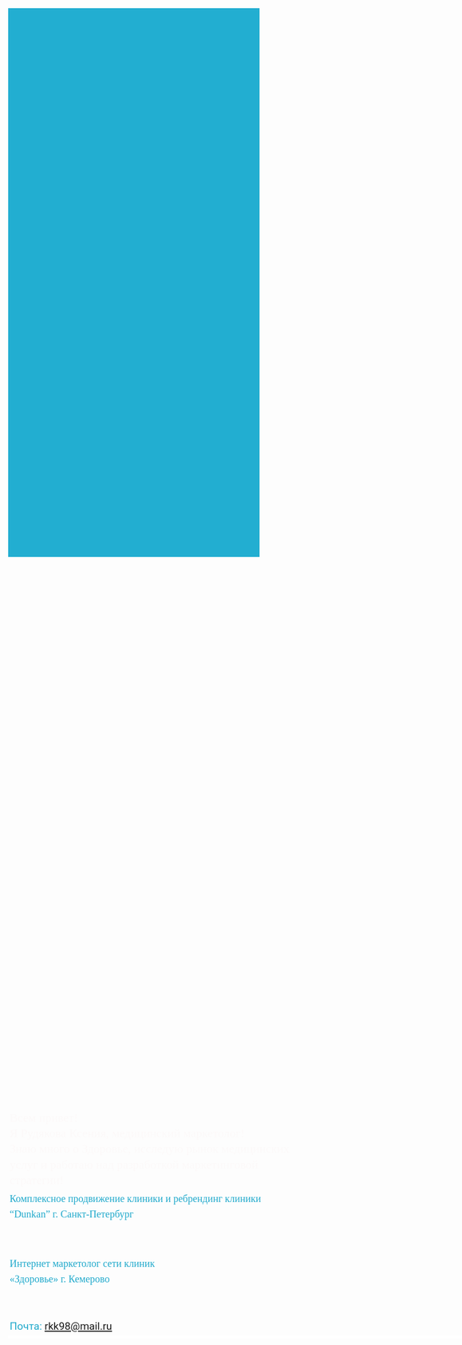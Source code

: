 <!DOCTYPE html><html> <head><meta charset="utf-8"><meta http-equiv="Content-Type" content="text/html; charset=utf-8"><meta name="viewport" content="width=device-width, initial-scale=1.0"><!--metatextblock--><title>Blank page</title><meta property="og:url" content="http://marketologksenia.tilda.ws"><meta property="og:title" content="Blank page"><meta property="og:description" content=""><meta property="og:type" content="website"><link rel="canonical" href="index.htm"><!--/metatextblock--><meta property="fb:app_id" content="257953674358265"><meta name="format-detection" content="telephone=no"><meta http-equiv="x-dns-prefetch-control" content="on"><link rel="dns-prefetch" href="https://ws.tildacdn.com"><link rel="dns-prefetch" href="index-1.htm"><meta name="robots" content="nofollow"><link rel="shortcut icon" href="img/tildafavicon.ico" type="image/x-icon"><!-- Assets --><link rel="stylesheet" href="css/tilda-grid-3.0.min.css" type="text/css" media="all"><link rel="stylesheet" href="tilda-blocks-2.14.css?t=1624173820" type="text/css" media="all"><link rel="preconnect" href="https://fonts.gstatic.com"><link href="css2.css?family=Roboto:wght@300;400;500;700&subset=latin,cyrillic" rel="stylesheet"><link rel="stylesheet" href="css/tilda-animation-1.0.min.css" type="text/css" media="all"><link rel="stylesheet" href="css/tilda-slds-1.4.min.css" type="text/css" media="print" onload="this.media='all';"><noscript><link rel="stylesheet" href="css/tilda-slds-1.4.min.css" type="text/css" media="all"></noscript><link rel="stylesheet" href="css/tilda-zoom-2.0.min.css" type="text/css" media="print" onload="this.media='all';"><noscript><link rel="stylesheet" href="css/tilda-zoom-2.0.min.css" type="text/css" media="all"></noscript><script src="js/jquery-1.10.2.min.js"></script><script src="js/tilda-scripts-3.0.min.js"></script><script src="tilda-blocks-2.7.js?t=1624173820"></script><script src="js/lazyload-1.3.min.js" charset="utf-8" async=""></script><script src="js/tilda-animation-1.0.min.js" charset="utf-8" async=""></script><script src="js/tilda-cover-1.0.min.js" charset="utf-8" async=""></script><script src="js/tilda-events-1.0.min.js" charset="utf-8" async=""></script><script src="js/tilda-slds-1.4.min.js" charset="utf-8" async=""></script><script src="js/hammer.min.js" charset="utf-8" async=""></script><script src="js/tilda-zoom-2.0.min.js" charset="utf-8" async=""></script><script type="text/javascript">window.dataLayer = window.dataLayer || [];</script><script type="text/javascript">if((/bot|google|yandex|baidu|bing|msn|duckduckbot|teoma|slurp|crawler|spider|robot|crawling|facebook/i.test(navigator.userAgent))===false && typeof(sessionStorage)!='undefined' && sessionStorage.getItem('visited')!=='y'){	var style=document.createElement('style');	style.type='text/css';	style.innerHTML='@media screen and (min-width: 980px) {.t-records {opacity: 0;}.t-records_animated {-webkit-transition: opacity ease-in-out .2s;-moz-transition: opacity ease-in-out .2s;-o-transition: opacity ease-in-out .2s;transition: opacity ease-in-out .2s;}.t-records.t-records_visible {opacity: 1;}}';	document.getElementsByTagName('head')[0].appendChild(style);	$(document).ready(function() {	$('.t-records').addClass('t-records_animated');	setTimeout(function(){ $('.t-records').addClass('t-records_visible'); sessionStorage.setItem('visited','y');	},400);	});
}</script></head><body class="t-body" style="margin:0;"><!--allrecords--><div id="allrecords" class="t-records" data-hook="blocks-collection-content-node" data-tilda-project-id="4134488" data-tilda-page-id="19702771" data-tilda-formskey="42fbbb6fea6a3529c3c14819345232b2" data-tilda-lazy="yes"><div id="rec318105669" class="r t-rec" style=" " data-animationappear="off" data-record-type="396"><!-- T396 --><style>#rec318105669 .t396__artboard{height: 1100px;background-color: #22aed1;}#rec318105669 .t396__filter{height: 1100px;}#rec318105669 .t396__carrier{height: 1100px;background-position: center center;background-attachment: scroll;background-size:cover;background-repeat:no-repeat;}@media screen and (max-width: 1199px){#rec318105669 .t396__artboard{}#rec318105669 .t396__filter{}#rec318105669 .t396__carrier{background-attachment:scroll;}}@media screen and (max-width: 959px){#rec318105669 .t396__artboard{height: 1000px;}#rec318105669 .t396__filter{height: 1000px;}#rec318105669 .t396__carrier{height: 1000px;}}@media screen and (max-width: 639px){#rec318105669 .t396__artboard{height: 550px;}#rec318105669 .t396__filter{height: 550px;}#rec318105669 .t396__carrier{height: 550px;}}@media screen and (max-width: 479px){}#rec318105669 .tn-elem[data-elem-id="1621690131298"]{color:#000000;z-index:2;top: 20px;left: calc(50% - 600px + 20px);width:560px;}#rec318105669 .tn-elem[data-elem-id="1621690131298"] .tn-atom{color:#000000;font-size:20px;font-family:'Roboto',Arial,sans-serif;line-height:1.55;font-weight:400;background-position:center center;border-color:transparent;border-style:solid;}@media screen and (max-width: 1199px){}@media screen and (max-width: 959px){}@media screen and (max-width: 639px){}@media screen and (max-width: 479px){}#rec318105669 .tn-elem[data-elem-id="1621691345272"]{color:#fcf9f9;z-index:3;top: 15px;left: calc(50% - 600px + 20px);width:720px;}#rec318105669 .tn-elem[data-elem-id="1621691345272"] .tn-atom{color:#fcf9f9;font-size:30px;font-family:'Georgia',serif;line-height:1.3;font-weight:500;background-position:center center;border-color:transparent;border-style:solid;}@media screen and (max-width: 1199px){#rec318105669 .tn-elem[data-elem-id="1621691345272"]{top: 32px;left: calc(50% - 480px + 10px);width:616px;}#rec318105669 .tn-elem[data-elem-id="1621691345272"] .tn-atom{font-size:24px;}}@media screen and (max-width: 959px){#rec318105669 .tn-elem[data-elem-id="1621691345272"]{top: 20px;left: calc(50% - 320px + 11px);width:346px;}#rec318105669 .tn-elem[data-elem-id="1621691345272"]{text-align:left;}#rec318105669 .tn-elem[data-elem-id="1621691345272"] .tn-atom{font-size:20px;}}@media screen and (max-width: 639px){#rec318105669 .tn-elem[data-elem-id="1621691345272"]{top: 35px;left: calc(50% - 240px + 10px);width:270px;}#rec318105669 .tn-elem[data-elem-id="1621691345272"] .tn-atom{font-size:15px;}}@media screen and (max-width: 479px){#rec318105669 .tn-elem[data-elem-id="1621691345272"]{top: 105px;left: calc(50% - 160px + 0px);width:310px;}#rec318105669 .tn-elem[data-elem-id="1621691345272"] .tn-atom{font-size:10px;}}#rec318105669 .tn-elem[data-elem-id="1622178499549"]{color:#22aacc;z-index:4;top: 489px;left: calc(50% - 600px + 0px);width:531px;}#rec318105669 .tn-elem[data-elem-id="1622178499549"] .tn-atom{color:#22aacc;font-size:25px;font-family:'Georgia',serif;line-height:1.55;font-weight:400;background-position:center center;border-color:transparent;border-style:solid;}@media screen and (max-width: 1199px){#rec318105669 .tn-elem[data-elem-id="1622178499549"]{top: 489px;left: calc(50% - 480px + 0px);}#rec318105669 .tn-elem[data-elem-id="1622178499549"] .tn-atom{font-size:20px;}}@media screen and (max-width: 959px){#rec318105669 .tn-elem[data-elem-id="1622178499549"]{top: 524px;left: calc(50% - 320px + 10px);width:301px;}#rec318105669 .tn-elem[data-elem-id="1622178499549"] .tn-atom{font-size:15px;}}@media screen and (max-width: 639px){#rec318105669 .tn-elem[data-elem-id="1622178499549"]{top: 281px;left: calc(50% - 240px + 10px);width:189px;}#rec318105669 .tn-elem[data-elem-id="1622178499549"] .tn-atom{font-size:10px;}}@media screen and (max-width: 479px){#rec318105669 .tn-elem[data-elem-id="1622178499549"]{top: 250px;left: calc(50% - 160px + 0px);width:103px;}#rec318105669 .tn-elem[data-elem-id="1622178499549"] .tn-atom{font-size:10px;}}#rec318105669 .tn-elem[data-elem-id="1622178499552"]{color:#22aacc;z-index:5;top: 489px;left: calc(50% - 600px + 640px);width:560px;}#rec318105669 .tn-elem[data-elem-id="1622178499552"] .tn-atom{color:#22aacc;font-size:25px;font-family:'Georgia',serif;line-height:1.55;font-weight:400;background-position:center center;border-color:transparent;border-style:solid;}@media screen and (max-width: 1199px){#rec318105669 .tn-elem[data-elem-id="1622178499552"]{top: 480px;left: calc(50% - 480px + 630px);width:330px;}#rec318105669 .tn-elem[data-elem-id="1622178499552"] .tn-atom{font-size:20px;}}@media screen and (max-width: 959px){#rec318105669 .tn-elem[data-elem-id="1622178499552"]{top: 535px;left: calc(50% - 320px + 410px);width:226px;}#rec318105669 .tn-elem[data-elem-id="1622178499552"] .tn-atom{font-size:15px;}}@media screen and (max-width: 639px){#rec318105669 .tn-elem[data-elem-id="1622178499552"]{top: 285px;left: calc(50% - 240px + 330px);width:119px;}#rec318105669 .tn-elem[data-elem-id="1622178499552"] .tn-atom{font-size:10px;opacity:1;}}@media screen and (max-width: 479px){#rec318105669 .tn-elem[data-elem-id="1622178499552"]{top: 250px;left: calc(50% - 160px + 240px);width:82px;}#rec318105669 .tn-elem[data-elem-id="1622178499552"] .tn-atom{font-size:10px;}}#rec318105669 .tn-elem[data-elem-id="1622178499555"]{z-index:6;top: 645px;left: calc(50% - 600px + 780px);width:288px;}#rec318105669 .tn-elem[data-elem-id="1622178499555"] .tn-atom{background-position:center center;border-color:transparent;border-style:solid;}@media screen and (max-width: 1199px){#rec318105669 .tn-elem[data-elem-id="1622178499555"]{top: 630px;left: calc(50% - 480px + 660px);}}@media screen and (max-width: 959px){#rec318105669 .tn-elem[data-elem-id="1622178499555"]{top: 610px;left: calc(50% - 320px + 380px);width:195px;}}@media screen and (max-width: 639px){#rec318105669 .tn-elem[data-elem-id="1622178499555"]{top: 365px;left: calc(50% - 240px + 320px);width:153px;}}@media screen and (max-width: 479px){#rec318105669 .tn-elem[data-elem-id="1622178499555"]{top: 375px;left: calc(50% - 160px + 200px);width:96px;}}#rec318105669 .tn-elem[data-elem-id="1622179077157"]{z-index:8;top: 985px;left: calc(50% - 600px + 580px);width:30px;}#rec318105669 .tn-elem[data-elem-id="1622179077157"] .tn-atom{background-position:center center;border-color:transparent;border-style:solid;}@media screen and (max-width: 1199px){#rec318105669 .tn-elem[data-elem-id="1622179077157"]{top: 970px;left: calc(50% - 480px + 470px);}}@media screen and (max-width: 959px){#rec318105669 .tn-elem[data-elem-id="1622179077157"]{top: 938px;left: calc(50% - 320px + 302px);}}@media screen and (max-width: 639px){#rec318105669 .tn-elem[data-elem-id="1622179077157"]{top: 485px;left: calc(50% - 240px + 220px);}}@media screen and (max-width: 479px){#rec318105669 .tn-elem[data-elem-id="1622179077157"]{top: 473px;left: calc(50% - 160px + 142px);}}#rec318105669 .tn-elem[data-elem-id="1622179077169"]{z-index:9;top: 985px;left: calc(50% - 600px + 540px);width:30px;}#rec318105669 .tn-elem[data-elem-id="1622179077169"] .tn-atom{background-position:center center;border-color:transparent;border-style:solid;}@media screen and (max-width: 1199px){#rec318105669 .tn-elem[data-elem-id="1622179077169"]{top: 970px;left: calc(50% - 480px + 430px);}}@media screen and (max-width: 959px){#rec318105669 .tn-elem[data-elem-id="1622179077169"]{top: 938px;left: calc(50% - 320px + 257px);}}@media screen and (max-width: 639px){#rec318105669 .tn-elem[data-elem-id="1622179077169"]{top: 485px;left: calc(50% - 240px + 175px);}}@media screen and (max-width: 479px){#rec318105669 .tn-elem[data-elem-id="1622179077169"]{top: 473px;left: calc(50% - 160px + 97px);}}#rec318105669 .tn-elem[data-elem-id="1622179077178"]{z-index:10;top: 985px;left: calc(50% - 600px + 620px);width:30px;}#rec318105669 .tn-elem[data-elem-id="1622179077178"] .tn-atom{background-position:center center;border-color:transparent;border-style:solid;}@media screen and (max-width: 1199px){#rec318105669 .tn-elem[data-elem-id="1622179077178"]{top: 970px;left: calc(50% - 480px + 510px);}}@media screen and (max-width: 959px){#rec318105669 .tn-elem[data-elem-id="1622179077178"]{top: 937px;left: calc(50% - 320px + 341px);}}@media screen and (max-width: 639px){#rec318105669 .tn-elem[data-elem-id="1622179077178"]{top: 485px;left: calc(50% - 240px + 265px);}}@media screen and (max-width: 479px){#rec318105669 .tn-elem[data-elem-id="1622179077178"]{top: 473px;left: calc(50% - 160px + 187px);}}#rec318105669 .tn-elem[data-elem-id="1622179077187"]{color:#22aacc;z-index:11;top: 1030px;left: calc(50% - 600px + 490px);width:221px;}#rec318105669 .tn-elem[data-elem-id="1622179077187"] .tn-atom{color:#22aacc;font-size:21px;font-family:'Roboto',Arial,sans-serif;line-height:1.55;font-weight:400;background-position:center center;border-color:transparent;border-style:solid;}@media screen and (max-width: 1199px){#rec318105669 .tn-elem[data-elem-id="1622179077187"]{top: 1015px;left: calc(50% - 480px + 376px);}}@media screen and (max-width: 959px){#rec318105669 .tn-elem[data-elem-id="1622179077187"]{top: 968px;left: calc(50% - 320px + 217px);}}@media screen and (max-width: 639px){#rec318105669 .tn-elem[data-elem-id="1622179077187"]{top: 515px;left: calc(50% - 240px + 131px);}}@media screen and (max-width: 479px){#rec318105669 .tn-elem[data-elem-id="1622179077187"]{top: 518px;left: calc(50% - 160px + 57px);}}#rec318105669 .tn-elem[data-elem-id="1624023229434"]{z-index:1;top: 489px;left: calc(50% - 600px + -590px);width:2403px;height:610px;}#rec318105669 .tn-elem[data-elem-id="1624023229434"] .tn-atom{background-color:#fff;background-position:center center;border-color:transparent;border-style:solid;}@media screen and (max-width: 1199px){#rec318105669 .tn-elem[data-elem-id="1624023229434"]{top: 480px;left: calc(50% - 480px + -713px);width:2405px;height:620px;}}@media screen and (max-width: 959px){#rec318105669 .tn-elem[data-elem-id="1624023229434"]{top: 524px;left: calc(50% - 320px + -870px);width:2383px;height:554px;}}@media screen and (max-width: 639px){#rec318105669 .tn-elem[data-elem-id="1624023229434"]{top: 281px;left: calc(50% - 240px + -971px);width:2405px;height:269px;}}@media screen and (max-width: 479px){#rec318105669 .tn-elem[data-elem-id="1624023229434"]{top: 250px;left: calc(50% - 160px + -1003px);width:2095px;height:300px;}}#rec318105669 .tn-elem[data-elem-id="1624024344196"]{z-index:13;top: 617px;left: calc(50% - 600px + -34px);width:449px;}#rec318105669 .tn-elem[data-elem-id="1624024344196"] .tn-atom{background-position:center center;border-color:transparent;border-style:solid;}@media screen and (max-width: 1199px){}@media screen and (max-width: 959px){#rec318105669 .tn-elem[data-elem-id="1624024344196"]{top: 597px;left: calc(50% - 320px + 0px);width:288px;}}@media screen and (max-width: 639px){#rec318105669 .tn-elem[data-elem-id="1624024344196"]{top: 357px;left: calc(50% - 240px + -35px);width:283px;}}@media screen and (max-width: 479px){#rec318105669 .tn-elem[data-elem-id="1624024344196"]{top: 366px;left: calc(50% - 160px + 0px);width:115px;}}#rec318105669 .tn-elem[data-elem-id="1624173676596"]{z-index:14;top: 15px;left: calc(50% - 600px + 760px);width:300px;}#rec318105669 .tn-elem[data-elem-id="1624173676596"] .tn-atom{background-position:center center;border-color:transparent;border-style:solid;}@media screen and (max-width: 1199px){#rec318105669 .tn-elem[data-elem-id="1624173676596"]{top: 20px;left: calc(50% - 480px + 600px);}}@media screen and (max-width: 959px){#rec318105669 .tn-elem[data-elem-id="1624173676596"]{top: 20px;left: calc(50% - 320px + 385px);width:228px;}}@media screen and (max-width: 639px){#rec318105669 .tn-elem[data-elem-id="1624173676596"]{top: 12px;left: calc(50% - 240px + 280px);width:181px;}}@media screen and (max-width: 479px){#rec318105669 .tn-elem[data-elem-id="1624173676596"]{top: 10px;left: calc(50% - 160px + 110px);width:103px;}}</style> <div class='t396'><div class="t396__artboard" data-artboard-recid="318105669" data-artboard-height="1100" data-artboard-height-res-640="1000" data-artboard-height-res-480="550" data-artboard-height_vh="" data-artboard-valign="center" data-artboard-ovrflw=""> <div class="t396__carrier" data-artboard-recid="318105669"></div> <div class="t396__filter" data-artboard-recid="318105669"></div> <div class='t396__elem tn-elem tn-elem__3181056691621690131298' data-elem-id='1621690131298' data-elem-type='text' data-field-top-value="20" data-field-left-value="20" data-field-width-value="560" data-field-axisy-value="top" data-field-axisx-value="left" data-field-container-value="grid" data-field-topunits-value="px" data-field-leftunits-value="px" data-field-heightunits-value="" data-field-widthunits-value="px"> <div class='tn-atom' field='tn_text_1621690131298'></div> </div> <div class='t396__elem tn-elem tn-elem__3181056691621691345272 t-animate' data-elem-id='1621691345272' data-elem-type='text' data-field-top-value="15" data-field-top-res-960-value="32" data-field-top-res-640-value="20" data-field-top-res-480-value="35" data-field-top-res-320-value="105" data-field-left-value="20" data-field-left-res-960-value="10" data-field-left-res-640-value="11" data-field-left-res-480-value="10" data-field-left-res-320-value="0" data-field-width-value="720" data-field-width-res-960-value="616" data-field-width-res-640-value="346" data-field-width-res-480-value="270" data-field-width-res-320-value="310" data-field-axisy-value="top" data-field-axisx-value="left" data-field-container-value="grid" data-field-topunits-value="px" data-field-leftunits-value="px" data-field-heightunits-value="" data-field-widthunits-value="px" data-animate-style="fadeinup" data-animate-duration="1" data-animate-distance="100"> <div class='tn-atom' field='tn_text_1621691345272'>Всем привет!<br>Я Рудякова Ксения, медицинский маркетолог!<br>Знаю много о Здоровье, исследую рынок медицинских услуг и работаю над разработкой маркетинговой стратегии!</div> </div> <div class='t396__elem tn-elem tn-elem__3181056691622178499549 t-animate' data-elem-id='1622178499549' data-elem-type='text' data-field-top-value="489" data-field-top-res-960-value="489" data-field-top-res-640-value="524" data-field-top-res-480-value="281" data-field-top-res-320-value="250" data-field-left-value="0" data-field-left-res-960-value="0" data-field-left-res-640-value="10" data-field-left-res-480-value="10" data-field-left-res-320-value="0" data-field-width-value="531" data-field-width-res-640-value="301" data-field-width-res-480-value="189" data-field-width-res-320-value="103" data-field-axisy-value="top" data-field-axisx-value="left" data-field-container-value="grid" data-field-topunits-value="px" data-field-leftunits-value="px" data-field-heightunits-value="" data-field-widthunits-value="px" data-animate-style="fadeinup" data-animate-duration="1" data-animate-delay="1" data-animate-distance="100"> <div class='tn-atom' field='tn_text_1622178499549'>Комплексное продвижение клиники и ребрендинг клиники “Dunkan” г. Санкт-Петербург<br><br><br></div> </div> <div class='t396__elem tn-elem tn-elem__3181056691622178499552 t-animate' data-elem-id='1622178499552' data-elem-type='text' data-field-top-value="489" data-field-top-res-960-value="480" data-field-top-res-640-value="535" data-field-top-res-480-value="285" data-field-top-res-320-value="250" data-field-left-value="640" data-field-left-res-960-value="630" data-field-left-res-640-value="410" data-field-left-res-480-value="330" data-field-left-res-320-value="240" data-field-width-value="560" data-field-width-res-960-value="330" data-field-width-res-640-value="226" data-field-width-res-480-value="119" data-field-width-res-320-value="82" data-field-axisy-value="top" data-field-axisx-value="left" data-field-container-value="grid" data-field-topunits-value="px" data-field-leftunits-value="px" data-field-heightunits-value="" data-field-widthunits-value="px" data-animate-style="fadeinup" data-animate-duration="1" data-animate-delay="1" data-animate-distance="100"> <div class='tn-atom' field='tn_text_1622178499552'>Интернет маркетолог сети клиник «Здоровье» г. Кемерово</div> </div> <div class='t396__elem tn-elem tn-elem__3181056691622178499555 t-animate' data-elem-id='1622178499555' data-elem-type='image' data-field-top-value="645" data-field-top-res-960-value="630" data-field-top-res-640-value="610" data-field-top-res-480-value="365" data-field-top-res-320-value="375" data-field-left-value="780" data-field-left-res-960-value="660" data-field-left-res-640-value="380" data-field-left-res-480-value="320" data-field-left-res-320-value="200" data-field-width-value="288" data-field-width-res-640-value="195" data-field-width-res-480-value="153" data-field-width-res-320-value="96" data-field-axisy-value="top" data-field-axisx-value="left" data-field-container-value="grid" data-field-topunits-value="px" data-field-leftunits-value="px" data-field-heightunits-value="" data-field-widthunits-value="px" data-animate-style="fadeinup" data-animate-duration="1" data-animate-delay="1" data-animate-distance="100" data-field-filewidth-value="244" data-field-fileheight-value="55"> <div class='tn-atom'> <img class='tn-atom__img t-img' data-original='https://static.tildacdn.com/tild3230-3138-4330-b234-363735393230/logo.png' imgfield='tn_img_1622178499555'> </div> </div> <div class='t396__elem tn-elem tn-elem__3181056691622179077157' data-elem-id='1622179077157' data-elem-type='image' data-field-top-value="985" data-field-top-res-960-value="970" data-field-top-res-640-value="938" data-field-top-res-480-value="485" data-field-top-res-320-value="473" data-field-left-value="580" data-field-left-res-960-value="470" data-field-left-res-640-value="302" data-field-left-res-480-value="220" data-field-left-res-320-value="142" data-field-width-value="30" data-field-axisy-value="top" data-field-axisx-value="left" data-field-container-value="grid" data-field-topunits-value="px" data-field-leftunits-value="px" data-field-heightunits-value="" data-field-widthunits-value="px" data-field-filewidth-value="512" data-field-fileheight-value="512"> <a class='tn-atom' href="rudyakova_k/index.htm" target="_blank"> <img class='tn-atom__img t-img' data-original='https://static.tildacdn.com/tild3933-6635-4337-b964-303761316430/instagram_logo_icon_.png' imgfield='tn_img_1622179077157'> </a> </div> <div class='t396__elem tn-elem tn-elem__3181056691622179077169' data-elem-id='1622179077169' data-elem-type='image' data-field-top-value="985" data-field-top-res-960-value="970" data-field-top-res-640-value="938" data-field-top-res-480-value="485" data-field-top-res-320-value="473" data-field-left-value="540" data-field-left-res-960-value="430" data-field-left-res-640-value="257" data-field-left-res-480-value="175" data-field-left-res-320-value="97" data-field-width-value="30" data-field-axisy-value="top" data-field-axisx-value="left" data-field-container-value="grid" data-field-topunits-value="px" data-field-leftunits-value="px" data-field-heightunits-value="" data-field-widthunits-value="px" data-field-filewidth-value="512" data-field-fileheight-value="512"> <a class='tn-atom' href="https://vk.com/id40004891" target="_blank"> <img class='tn-atom__img t-img' data-original='https://static.tildacdn.com/tild3064-3164-4461-a631-373237633266/iconfinder-vk-466161.png' imgfield='tn_img_1622179077169'> </a> </div> <div class='t396__elem tn-elem tn-elem__3181056691622179077178' data-elem-id='1622179077178' data-elem-type='image' data-field-top-value="985" data-field-top-res-960-value="970" data-field-top-res-640-value="937" data-field-top-res-480-value="485" data-field-top-res-320-value="473" data-field-left-value="620" data-field-left-res-960-value="510" data-field-left-res-640-value="341" data-field-left-res-480-value="265" data-field-left-res-320-value="187" data-field-width-value="30" data-field-axisy-value="top" data-field-axisx-value="left" data-field-container-value="grid" data-field-topunits-value="px" data-field-leftunits-value="px" data-field-heightunits-value="" data-field-widthunits-value="px" data-field-filewidth-value="512" data-field-fileheight-value="512"> <a class='tn-atom' href="ksenia.rudyakova.xhtml" target="_blank"> <img class='tn-atom__img t-img' data-original='https://static.tildacdn.com/tild6636-3665-4731-a561-326430363864/facebook_icon-iconsc.png' imgfield='tn_img_1622179077178'> </a> </div> <div class='t396__elem tn-elem tn-elem__3181056691622179077187' data-elem-id='1622179077187' data-elem-type='text' data-field-top-value="1030" data-field-top-res-960-value="1015" data-field-top-res-640-value="968" data-field-top-res-480-value="515" data-field-top-res-320-value="518" data-field-left-value="490" data-field-left-res-960-value="376" data-field-left-res-640-value="217" data-field-left-res-480-value="131" data-field-left-res-320-value="57" data-field-width-value="221" data-field-axisy-value="top" data-field-axisx-value="left" data-field-container-value="grid" data-field-topunits-value="px" data-field-leftunits-value="px" data-field-heightunits-value="" data-field-widthunits-value="px"> <div class='tn-atom' field='tn_text_1622179077187'>Почта: rkk98@mail.ru</div> </div> <div class='t396__elem tn-elem tn-elem__3181056691624023229434' data-elem-id='1624023229434' data-elem-type='shape' data-field-top-value="489" data-field-top-res-960-value="480" data-field-top-res-640-value="524" data-field-top-res-480-value="281" data-field-top-res-320-value="250" data-field-left-value="-590" data-field-left-res-960-value="-713" data-field-left-res-640-value="-870" data-field-left-res-480-value="-971" data-field-left-res-320-value="-1003" data-field-height-value="610" data-field-height-res-960-value="620" data-field-height-res-640-value="554" data-field-height-res-480-value="269" data-field-height-res-320-value="300" data-field-width-value="2403" data-field-width-res-960-value="2405" data-field-width-res-640-value="2383" data-field-width-res-480-value="2405" data-field-width-res-320-value="2095" data-field-axisy-value="top" data-field-axisx-value="left" data-field-container-value="grid" data-field-topunits-value="px" data-field-leftunits-value="px" data-field-heightunits-value="px" data-field-widthunits-value="px"> <div class='tn-atom'> </div> </div> <div class='t396__elem tn-elem tn-elem__3181056691624024344196' data-elem-id='1624024344196' data-elem-type='image' data-field-top-value="617" data-field-top-res-640-value="597" data-field-top-res-480-value="357" data-field-top-res-320-value="366" data-field-left-value="-34" data-field-left-res-640-value="0" data-field-left-res-480-value="-35" data-field-left-res-320-value="0" data-field-width-value="449" data-field-width-res-640-value="288" data-field-width-res-480-value="283" data-field-width-res-320-value="115" data-field-axisy-value="top" data-field-axisx-value="left" data-field-container-value="grid" data-field-topunits-value="px" data-field-leftunits-value="px" data-field-heightunits-value="" data-field-widthunits-value="px" data-field-filewidth-value="449" data-field-fileheight-value="130"> <div class='tn-atom'> <img class='tn-atom__img t-img' data-original='https://static.tildacdn.com/tild3935-3838-4432-b662-396564326137/image_1_2.png' imgfield='tn_img_1624024344196'> </div> </div> <div class='t396__elem tn-elem tn-elem__3181056691624173676596' data-elem-id='1624173676596' data-elem-type='image' data-field-top-value="15" data-field-top-res-960-value="20" data-field-top-res-640-value="20" data-field-top-res-480-value="12" data-field-top-res-320-value="10" data-field-left-value="760" data-field-left-res-960-value="600" data-field-left-res-640-value="385" data-field-left-res-480-value="280" data-field-left-res-320-value="110" data-field-width-value="300" data-field-width-res-640-value="228" data-field-width-res-480-value="181" data-field-width-res-320-value="103" data-field-axisy-value="top" data-field-axisx-value="left" data-field-container-value="grid" data-field-topunits-value="px" data-field-leftunits-value="px" data-field-heightunits-value="" data-field-widthunits-value="px" data-field-filewidth-value="667" data-field-fileheight-value="667"> <div class='tn-atom'> <img class='tn-atom__img t-img' data-original='https://static.tildacdn.com/tild3036-3936-4431-b464-623937633761/imgonline-com-ua-Sha.png' imgfield='tn_img_1624173676596'> </div> </div> </div> </div> <script>$( document ).ready(function() { t396_init('318105669');
</script></body></html>
